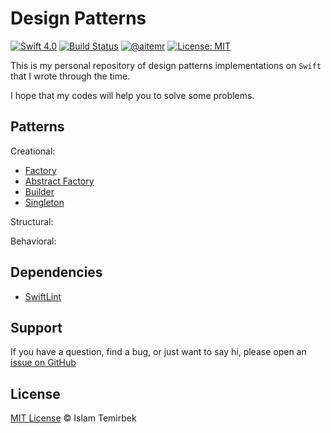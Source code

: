 # Design Patterns

[![Swift 4.0](https://img.shields.io/badge/swift-4.0-orange.svg)](#)
[![Build Status](https://travis-ci.org/aitemr/design-patterns.svg?branch=master)](https://travis-ci.org/aitemr/design-patterns)
[![@aitemr](https://img.shields.io/badge/contact-%40aitemr-brightgreen.svg)](https://t.me/aitemr)
[![License: MIT](https://img.shields.io/badge/License-MIT-yellow.svg)](https://opensource.org/licenses/MIT)

This is my personal repository of design patterns implementations on `Swift` that I wrote through the time.

I hope that my codes will help you to solve some problems.

## Patterns

Creational:

- [Factory](./DesignPatterns/DesignPatterns/Creational/Factory)
- [Abstract Factory](./DesignPatterns/DesignPatterns/Creational/Abstract%20Factory)
- [Builder](./DesignPatterns/DesignPatterns/Creational/Builder)
- [Singleton](./DesignPatterns/DesignPatterns/Creational/Singleton)

Structural:

Behavioral:

## Dependencies

- [SwiftLint](https://github.com/realm/SwiftLint)

## Support

If you have a question, find a bug, or just want to say hi, please open an [issue on GitHub](https://github.com/aitemr/design-patterns/issues/new)

## License

[MIT License](./LICENSE) © Islam Temirbek
